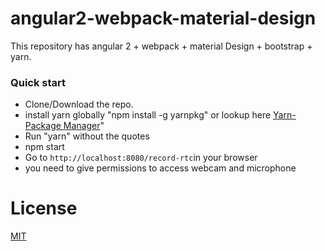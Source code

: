 # angular2-webpack-material-design

This repository has angular 2 + webpack + material Design + bootstrap + yarn.

### Quick start

* Clone/Download the repo.
* install yarn globally "npm install -g yarnpkg" or lookup here [Yarn-Package Manager](https://yarnpkg.com/en/)"
* Run "yarn" without the quotes
* npm start
* Go to `http://localhost:8080/record-rtc`in your browser
* you need to give permissions to access webcam and microphone

# License

[MIT](/LICENSE)
